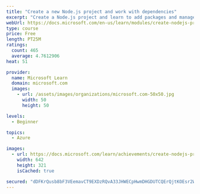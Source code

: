 ```yaml
---
title: "Create a new Node.js project and work with dependencies"
excerpt: "Create a Node.js project and learn to add packages and manage package dependencies in your project. Use the NPM CLI and registry to add libraries and tools to your JavaScript/TypeScript applications using Visual Studio Code."
webUrl: https://docs.microsoft.com/en-us/learn/modules/create-nodejs-project-dependencies/
type: course
price: Free
length: PT25M
ratings:
  count: 465
  average: 4.7612906
heat: 51

provider:
  name: Microsoft Learn
  domain: microsoft.com
  images:
    - url: /assets/images/organizations/microsoft.com-50x50.jpg
      width: 50
      height: 50

levels:
  - Beginner

topics:
  - Azure

images:
  - url: https://docs.microsoft.com/learn/achievements/create-nodejs-project-dependencies-social.png
    width: 642
    height: 321
    isCached: true

secured: "dDFKrQusb8bF3VEemavCT9EXDzRQvA33JHWECpHwmDHGDUTCQErQjtKOEsr2WyvhkEnhxCY7A5psUEZ9W4DYSmr5oM/9nyhuGXm370snurr9/IGV8funldfxOjEc1jL2Wd+tELF14ZFkirFWMIpnhU2HmimVMVaZVpGLMnN32+rh2o7LhXg7Y0UTQDeKP/xxs/NHfDuS2rePdznEvsaGnpgfehvJfz0T4ENl4s4P9hBbYAgSvSjgnmxM4k4ujnCBmmPwtIIyvzq0i9IVfZ2UhQ5Jw4EsHWmLT8A0dv8a7X05p8HT07dYN7oA/odgv57Ep33rO9QQuOeE2WJOVfsS7bZpfsjTnzi9T9snaRor25PAdSUbbALz2cdPLrp2209TKqbydp8Najw390yyekEhQ9u4BYcliyGQCQ7frDGvqMA=;UfXZ5P18IEMdnyp4Fw2ErQ=="
---
```


